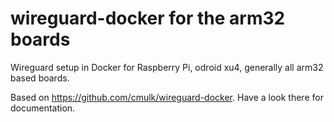# wireguard-docker for the arm32 boards
Wireguard setup in Docker for Raspberry Pi, odroid xu4, generally all arm32 based boards. 

Based on https://github.com/cmulk/wireguard-docker. Have a look there for documentation. 
